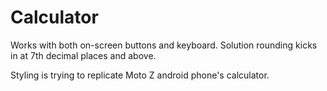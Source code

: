# Calculator

Works with both on-screen buttons and keyboard.
Solution rounding kicks in at 7th decimal places and above.

Styling is trying to replicate Moto Z android phone's calculator.